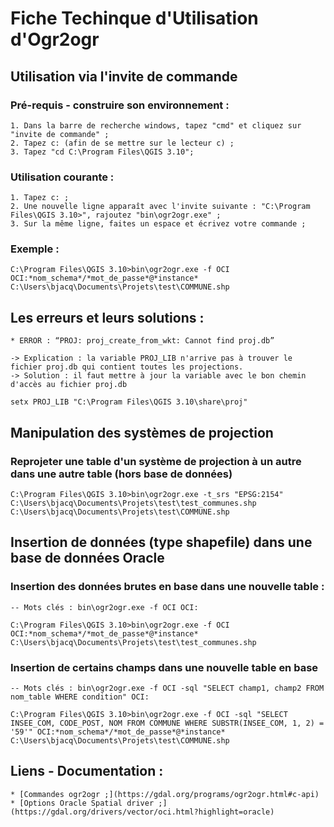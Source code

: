 # Fiche Techinque d'Utilisation d'Ogr2ogr

## Utilisation via l'invite de commande

### Pré-requis - construire son environnement :
	1. Dans la barre de recherche windows, tapez "cmd" et cliquez sur "invite de commande" ;
	2. Tapez c: (afin de se mettre sur le lecteur c) ;
	3. Tapez "cd C:\Program Files\QGIS 3.10";


### Utilisation courante :

	1. Tapez c: ;
	2. Une nouvelle ligne apparaît avec l'invite suivante : "C:\Program Files\QGIS 3.10>", rajoutez "bin\ogr2ogr.exe" ;
	3. Sur la même ligne, faites un espace et écrivez votre commande ;

### Exemple :
```
C:\Program Files\QGIS 3.10>bin\ogr2ogr.exe -f OCI OCI:*nom_schema*/*mot_de_passe*@*instance* C:\Users\bjacq\Documents\Projets\test\COMMUNE.shp
```

## Les erreurs et leurs solutions :

	* ERROR : “PROJ: proj_create_from_wkt: Cannot find proj.db”

	-> Explication : la variable PROJ_LIB n'arrive pas à trouver le fichier proj.db qui contient toutes les projections.
	-> Solution : il faut mettre à jour la variable avec le bon chemin d'accès au fichier proj.db

```
setx PROJ_LIB "C:\Program Files\QGIS 3.10\share\proj"
```

## Manipulation des systèmes de projection

### Reprojeter une table d'un système de projection à un autre dans une autre table (hors base de données)

```
C:\Program Files\QGIS 3.10>bin\ogr2ogr.exe -t_srs "EPSG:2154" C:\Users\bjacq\Documents\Projets\test\test_communes.shp C:\Users\bjacq\Documents\Projets\test\COMMUNE.shp
```

## Insertion de données (type shapefile) dans une base de données Oracle

### Insertion des données brutes en base dans une nouvelle table :
```
-- Mots clés : bin\ogr2ogr.exe -f OCI OCI:

C:\Program Files\QGIS 3.10>bin\ogr2ogr.exe -f OCI OCI:*nom_schema*/*mot_de_passe*@*instance* C:\Users\bjacq\Documents\Projets\test\test_communes.shp
```

### Insertion de certains champs dans une nouvelle table en base
```
-- Mots clés : bin\ogr2ogr.exe -f OCI -sql "SELECT champ1, champ2 FROM nom_table WHERE condition" OCI:

C:\Program Files\QGIS 3.10>bin\ogr2ogr.exe -f OCI -sql "SELECT INSEE_COM, CODE_POST, NOM FROM COMMUNE WHERE SUBSTR(INSEE_COM, 1, 2) = '59'" OCI:*nom_schema*/*mot_de_passe*@*instance* C:\Users\bjacq\Documents\Projets\test\COMMUNE.shp
```

## Liens - Documentation :

	* [Commandes ogr2ogr ;](https://gdal.org/programs/ogr2ogr.html#c-api)
	* [Options Oracle Spatial driver ;](https://gdal.org/drivers/vector/oci.html?highlight=oracle)